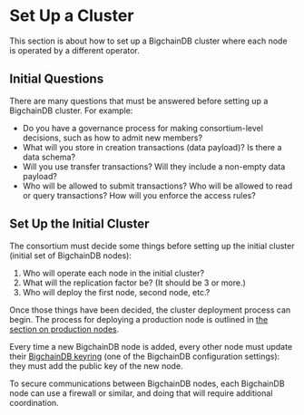 # Set Up a Cluster

This section is about how to set up a BigchainDB cluster where each node is operated by a different operator.


## Initial Questions

There are many questions that must be answered before setting up a BigchainDB cluster. For example:

* Do you have a governance process for making consortium-level decisions, such as how to admit new members?
* What will you store in creation transactions (data payload)? Is there a data schema?
* Will you use transfer transactions? Will they include a non-empty data payload?
* Who will be allowed to submit transactions? Who will be allowed to read or query transactions? How will you enforce the access rules?


## Set Up the Initial Cluster

The consortium must decide some things before setting up the initial cluster (initial set of BigchainDB nodes):

1. Who will operate each node in the initial cluster?
2. What will the replication factor be? (It should be 3 or more.)
3. Who will deploy the first node, second node, etc.?

Once those things have been decided, the cluster deployment process can begin. The process for deploying a production node is outlined in [the section on production nodes](../production-nodes/index.html).

Every time a new BigchainDB node is added, every other node must update their [BigchainDB keyring](../server-reference/configuration.html#keyring) (one of the BigchainDB configuration settings): they must add the public key of the new node.

To secure communications between BigchainDB nodes, each BigchainDB node can use a firewall or similar, and doing that will require additional coordination.
